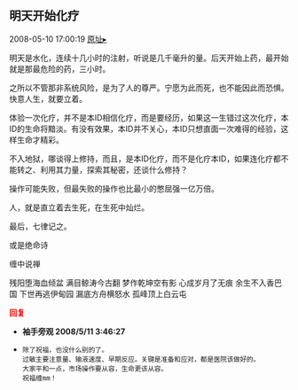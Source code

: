 ## 明天开始化疗
2008-05-10 17:00:19
[原址▸](http://www.fxgan.com/chan_time/2008_01_06/1017.htm)


明天是水化，连续十几小时的注射，听说是几千毫升的量。后天开始上药，最开始就是那最危险的药，三小时。

之所以不管那非系统风险，是为了人的尊严。宁愿为此而死，也不能因此而恐惧。快意人生，就要立着。

体验一次化疗，并不是本ID相信化疗，而是要经历，如果这一生错过这次化疗，本ID的生命将黯淡。有没有效果，本ID并不关心，本ID只想直面一次难得的经验，这样生命才精彩。

不入地狱，哪谈得上修持，而且，是本ID化疗，而不是化疗本ID，如果连化疗都不能转之、利用其力量，探索其秘密，还谈什么修持？

操作可能失败，但最失败的操作也比最小的憋屈强一亿万倍。

人，就是直立着去生死，在生死中灿烂。

最后，七律记之。

或是绝命诗

缠中说禅

残阳堕海血倾盆
满目鲸涛今古翻
梦作乾坤空有影
心成岁月了无痕
余生不入香巴国
下世再逃伊甸园
漏底方舟横怒水
孤峰顶上白云屯







<font color='red'>**回复**</font>


- **袖手旁观 2008/5/11 3:46:27**
- ```
  除了祝福，也没什么别的了。
  过敏主要注意量、输液速度、早期反应。关键是准备和应对，都是医院该做好的。
  大家平和一点，市场操作要从容，生命更该从容。
  祝福缠mm！
  ```
